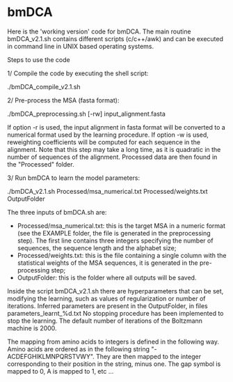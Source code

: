 # bmDCA

Here is the 'working version' code for bmDCA. The main routine
bmDCA\_v2.1.sh contains different scripts (c/c++/awk) and can be
executed in command line in UNIX based operating systems.

Steps to use the code

1/ Compile the code by executing the shell script:

   ./bmDCA\_compile\_v2.1.sh

2/ Pre-process the MSA (fasta format):

   ./bmDCA\_preprocessing.sh [-rw] input\_alignment.fasta

If option -r is used, the input alignment in fasta format will be
converted to a numerical format used by the learning procedure. If
option -w is used, reweighting coefficients will be computed for each
sequence in the alignment. Note that this step may take a long time,
as it is quadratic in the number of sequences of the alignment.
Processed data are then found in the "Processed" folder.

3/ Run bmDCA to learn the model parameters:

  ./bmDCA\_v2.1.sh Processed/msa\_numerical.txt Processed/weights.txt
OutputFolder

The three inputs of bmDCA.sh are:

- Processed/msa\_numerical.txt: this is the target MSA in a numeric
format (see the EXAMPLE folder, the file is generated in the
preprocessing step). The first line contains three integers specifying
the number of sequences, the sequence length and the alphabet size;
- Processed/weights.txt: this is the file containing a single column
with the statistical weights of the MSA sequences, it is generated in
the pre-processing step;
- OutputFolder: this is the folder where all outputs will be saved.

Inside the script bmDCA\_v2.1.sh there are hyperparameters that can be
set, modifying the learning, such as values of regularization or
number of iterations. Inferred parameters are present in the
OutputFolder, in files parameters\_learnt\_%d.txt No stopping procedure
has been implemented to stop the learning. The default number of
iterations of the Boltzmann machine is 2000.

The mapping from amino acids to integers is defined in the following way. Amino acids are ordered as in the following string "-ACDEFGHIKLMNPQRSTVWY". They are then mapped to the integer corresponding to their position in the string, minus one. The gap symbol is mapped to 0, A is mapped to 1, etc ...
